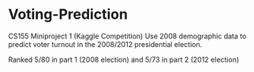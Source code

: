 # Voting-Prediction
CS155 Miniproject 1 (Kaggle Competition)
Use 2008 demographic data to predict voter turnout in the 2008/2012 presidential election.

Ranked 5/80 in part 1 (2008 election) and 5/73 in part 2 (2012 election)
